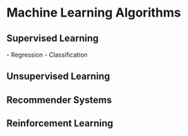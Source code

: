 <h1> Machine Learning Algorithms</h1>

<h2> Supervised Learning </h2>
- Regression
- Classification

<h2> Unsupervised Learning </h2>

<h2> Recommender Systems </h2>

<h2> Reinforcement Learning </h2>

